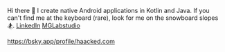 Hi there 👋
I create native Android applications in Kotlin and Java. If you can't find me at the keyboard (rare), look for me on the snowboard slopes 🏂.
[LinkedIn](https://www.linkedin.com/in/mglabs)
[MGLabstudio](www.mglabstudio.com)


https://bsky.app/profile/haacked.com
<!--
**MGLabs/MGLabs** is a ✨ _special_ ✨ repository because its `README.md` (this file) appears on your GitHub profile.

Here are some ideas to get you started:

- 🔭 I’m currently working on ...
- 🌱 I’m currently learning ...
- 👯 I’m looking to collaborate on ...
- 🤔 I’m looking for help with ...
- 💬 Ask me about ...
- 📫 How to reach me: ...
- 😄 Pronouns: ...
- ⚡ Fun fact: ...
-->
